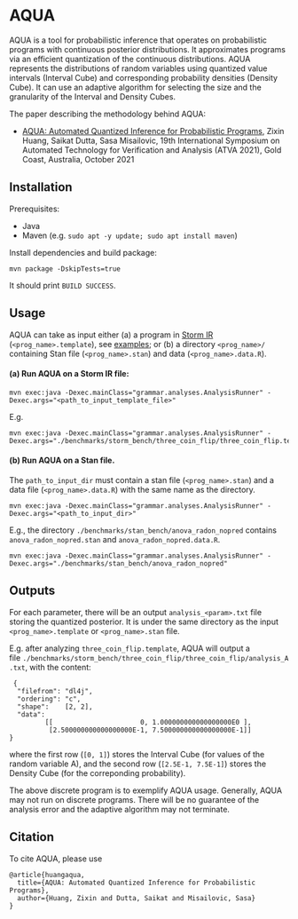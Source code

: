 # AQUA

AQUA is a tool for probabilistic inference that operates on probabilistic programs with continuous posterior distributions. It approximates programs via an efficient quantization of the continuous distributions. AQUA represents the distributions of random variables using quantized value intervals (Interval Cube) and corresponding probability densities (Density Cube). It can use an adaptive algorithm for selecting the size and the granularity of the Interval and Density Cubes.

The paper describing the methodology behind AQUA: 

* [AQUA: Automated Quantized Inference for Probabilistic Programs](https://misailo.cs.illinois.edu/papers/aqua-atva21.pdf), Zixin Huang, Saikat Dutta, Sasa Misailovic, 19th International Symposium on Automated Technology for Verification and Analysis (ATVA 2021), Gold Coast, Australia, October 2021


## Installation

Prerequisites:

* Java
* Maven (e.g. `sudo apt -y update; sudo apt install maven`)

Install dependencies and build package:

    mvn package -DskipTests=true

It should print `BUILD SUCCESS`.


## Usage

AQUA can take as input either  (a) a program in [Storm IR](https://misailo.cs.illinois.edu/papers/storm-fse19.pdf) (`<prog_name>.template`), see [examples](); or
(b) a directory `<prog_name>/` containing Stan file (`<prog_name>.stan`) and data (`<prog_name>.data.R`). 

#### (a) Run AQUA on a Storm IR file: 
    
    mvn exec:java -Dexec.mainClass="grammar.analyses.AnalysisRunner" -Dexec.args="<path_to_input_template_file>"
    
E.g. 

    mvn exec:java -Dexec.mainClass="grammar.analyses.AnalysisRunner" -Dexec.args="./benchmarks/storm_bench/three_coin_flip/three_coin_flip.template"
    

#### (b) Run AQUA on a Stan file. 
The `path_to_input_dir` must contain a stan file (`<prog_name>.stan`) and a data file (`<prog_name>.data.R`) with the same name as the directory.
    
    mvn exec:java -Dexec.mainClass="grammar.analyses.AnalysisRunner" -Dexec.args="<path_to_input_dir>"
    
E.g., the directory `./benchmarks/stan_bench/anova_radon_nopred` contains `anova_radon_nopred.stan` and `anova_radon_nopred.data.R`.

    mvn exec:java -Dexec.mainClass="grammar.analyses.AnalysisRunner" -Dexec.args="./benchmarks/stan_bench/anova_radon_nopred"



## Outputs

For each parameter, there will be an output `analysis_<param>.txt` file storing the quantized posterior. It is under the same directory as the input `<prog_name>.template` or `<prog_name>.stan` file.

E.g. after analyzing `three_coin_flip.template`, AQUA will output a file `./benchmarks/storm_bench/three_coin_flip/three_coin_flip/analysis_A.txt`, with the content:

     {
      "filefrom": "dl4j",
      "ordering": "c",
      "shape":    [2, 2],
      "data":
             [[                      0, 1.000000000000000000E0 ], 
              [2.500000000000000000E-1, 7.500000000000000000E-1]]
    }

where the first row (`[0, 1]`) stores the Interval Cube (for values of the random variable A), and the second row (`[2.5E-1, 7.5E-1]`) stores the Density Cube (for the correponding probability).

The above discrete program is to exemplify AQUA usage. Generally, AQUA may not run on discrete programs. There will be no guarantee of the analysis error and the adaptive algorithm may not terminate. 

## Citation

To cite AQUA, please use

    @article{huangaqua,
      title={AQUA: Automated Quantized Inference for Probabilistic Programs},
      author={Huang, Zixin and Dutta, Saikat and Misailovic, Sasa}
    }
